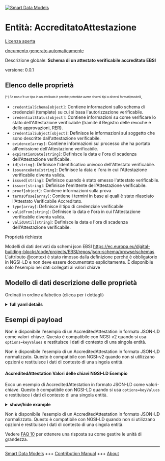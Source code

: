 <!-- 10-Header -->  
[![Smart Data Models](https://smartdatamodels.org/wp-content/uploads/2022/01/SmartDataModels_logo.png "Logo")](https://smartdatamodels.org)  
Entità: AccreditatoAttestazione  
===============================<!-- /10-Header -->  
<!-- 15-License -->  
[Licenza aperta](https://github.com/smart-data-models//dataModel.VerifiableCredentials/blob/master/AccreditedAttestation/LICENSE.md)  
[documento generato automaticamente](https://docs.google.com/presentation/d/e/2PACX-1vTs-Ng5dIAwkg91oTTUdt8ua7woBXhPnwavZ0FxgR8BsAI_Ek3C5q97Nd94HS8KhP-r_quD4H0fgyt3/pub?start=false&loop=false&delayms=3000#slide=id.gb715ace035_0_60)  
<!-- /15-License -->  
<!-- 20-Description -->  
Descrizione globale: **Schema di un attestato verificabile accreditato EBSI**  
versione: 0.0.1  
<!-- /20-Description -->  
<!-- 30-PropertiesList -->  

## Elenco delle proprietà  

<sup><sub>[*] Se non c'è un tipo in un attributo è perché potrebbe avere diversi tipi o diversi formati/modelli</sub></sup>.  
- `credentialSchema[object]`: Contiene informazioni sullo schema di credenziali (template) su cui si basa l'autorizzazione verificabile.  - `credentialStatus[object]`: Contiene informazioni su come verificare lo stato dell'Attestazione verificabile (tramite il Registro delle revoche e delle approvazioni, RER).  - `credentialSubject[object]`: Definisce le informazioni sul soggetto che sono descritte dall'attestazione verificabile.  - `evidence[array]`: Contiene informazioni sul processo che ha portato all'emissione dell'Attestazione verificabile.  - `expirationDate[string]`: Definisce la data e l'ora di scadenza dell'Attestazione verificabile.  - `id[string]`: Definisce l'identificativo univoco dell'Attestato verificabile.  - `issuanceDate[string]`: Definisce la data e l'ora in cui l'Attestazione verificabile diventa valida.  - `issued[string]`: Definisce quando è stato emesso l'attestato verificabile.  - `issuer[string]`: Definisce l'emittente dell'Attestazione verificabile.  - `proof[object]`: Contiene informazioni sulla prova  - `termsOfUse[array]`: Contiene i termini in base ai quali è stato rilasciato l'Attestato Verificabile Accreditato.  - `type[array]`: Definisce il tipo di credenziale verificabile  - `validFrom[string]`: Definisce la data e l'ora in cui l'Attestazione verificabile diventa valida.  - `validUntil[string]`: Definisce la data e l'ora di scadenza dell'Attestazione verificabile.  <!-- /30-PropertiesList -->  
<!-- 35-RequiredProperties -->  
Proprietà richieste  
<!-- /35-RequiredProperties -->  
<!-- 40-RequiredProperties -->  
Modelli di dati derivati da schemi json EBSI https://ec.europa.eu/digital-building-blocks/code/projects/EBSI/repos/json-schema/browse/schemas. L'attributo @context è stato rimosso dalla definizione perché è obbligatorio in NGSI-LD e non deve essere documentato esplicitamente. È disponibile solo l'esempio nei dati collegati ai valori chiave  
<!-- /40-RequiredProperties -->  
<!-- 50-DataModelHeader -->  
## Modello di dati descrizione delle proprietà  
Ordinati in ordine alfabetico (clicca per i dettagli)  
<!-- /50-DataModelHeader -->  
<!-- 60-ModelYaml -->  
<details><summary><strong>full yaml details</strong></summary>    
```yaml  
AccreditedAttestation:    
  description: Schema of an EBSI Accredited Verifiable Attestation    
  properties:    
    credentialSchema:    
      description: Contains information about the credential schema (template) on which the Verifiable Authorisation is based    
      properties:    
        id:    
          description: Property. References the credential schema (template) stored on the (relevant) Trusted Schemas Registry (TSR) on which the Verifiable Authorisation is based    
          format: uri    
          type: string    
        type:    
          description: Property. Defines credential schema type    
          enum:    
            - FullJsonSchemaValidator2021    
          type: string    
      required:    
        - id    
        - type    
      type: object    
      x-ngsi:    
        type: Property    
    credentialStatus:    
      description: 'Contains information about how to verify the status of the Verifiable Attestation (via the Revocation and Endorsement Registry, RER)'    
      properties:    
        id:    
          description: Property. References record in the Revocation and Endorsement Registry (RER) to enable verification of a Verifiable Attestation’s validity    
          format: uri    
          type: string    
        statusListCredential:    
          description: Property. URL referencing the StatusList2021Credential    
          format: uri    
          type: string    
        statusListIndex:    
          description: Property. Integer expressed as a string. The zero based index value identifies the bit position of the status    
          type: string    
        statusPurpose:    
          description: Property. Purpose of the status entry    
          enum:    
            - revocation    
            - suspension    
          type: string    
        type:    
          description: Property. Defines the Verifiable Credential status type    
          type: string    
      required:    
        - id    
        - type    
      type: object    
      x-ngsi:    
        type: Property    
    credentialSubject:    
      description: Defines information about the subject that is described by the Verifiable Attestation    
      properties:    
        id:    
          description: Property. Defines the DID of the subject that is described by the Verifiable Attestation    
          format: uri    
          type: string    
      type: object    
      x-ngsi:    
        type: Property    
    evidence:    
      description: Contains information about the process which resulted in the issuance of the Verifiable Attestation    
      items:    
        properties:    
          documentPresence:    
            items:    
              description: Property. Description to be completed    
              type: string    
            type: array    
          evidenceDocument:    
            items:    
              description: Property. Description to be completed    
              type: string    
            type: array    
          id:    
            description: 'Property. If present, it MUST contain a URL that points to where more information about this instance of evidence can be found.'    
            type: string    
          subjectPresence:    
            description: Property. Description to be completed    
            type: string    
          type:    
            description: Property. Defines the evidence type    
            items:    
              type: string    
            type: array    
        required:    
          - id    
          - type    
        type: object    
      type: array    
      x-ngsi:    
        type: Property    
    expirationDate:    
      description: 'Defines the date and time, when the Verifiable Attestation expires'    
      format: date-time    
      type: string    
      x-ngsi:    
        type: Property    
    id:    
      description: Defines unique identifier of the Verifiable Attestation    
      format: uri    
      type: string    
      x-ngsi:    
        type: Property    
    issuanceDate:    
      description: 'Defines the date and time, when the Verifiable Attestation becomes valid'    
      format: date-time    
      type: string    
      x-ngsi:    
        type: Property    
    issued:    
      description: Defines when the Verifiable Attestation was issued    
      format: date-time    
      type: string    
      x-ngsi:    
        type: Property    
    issuer:    
      description: Defines the issuer of the Verifiable Attestation    
      format: uri    
      type: string    
      x-ngsi:    
        type: Property    
    proof:    
      description: Contains information about the proof    
      properties:    
        created:    
          description: 'Property. Defines the date and time, when the proof has been created'    
          format: date-time    
          type: string    
        jws:    
          description: Property. Defines the proof value in JWS format    
          type: string    
        proofPurpose:    
          description: Property. Defines the purpose of the proof    
          type: string    
        type:    
          description: Property. Defines the proof type    
          type: string    
        verificationMethod:    
          description: Property. Contains information about the verification method / proof mechanisms    
          type: string    
      required:    
        - type    
        - proofPurpose    
        - created    
        - verificationMethod    
        - jws    
      type: object    
      x-ngsi:    
        type: Property    
    termsOfUse:    
      description: Contains the terms under which the Accredited Verifiable Attestation was issued    
      items:    
        description: Property. Description to be completed    
        properties:    
          id:    
            description: Property. Contains a URL that points to where more information about this instance of terms of use can be found.    
            format: uri    
            type: string    
          type:    
            description: Property. Defines the type of terms of use.    
            type: string    
        required:    
          - id    
          - type    
        type: object    
      type: array    
      x-ngsi:    
        type: Property    
    type:    
      description: Defines the Verifiable Credential type    
      items:    
        type: string    
      type: array    
      x-ngsi:    
        type: Property    
    validFrom:    
      description: 'Defines the date and time, when the Verifiable Attestation becomes valid'    
      format: date-time    
      type: string    
      x-ngsi:    
        type: Property    
    validUntil:    
      description: 'Defines the date and time, when the Verifiable Attestation expires'    
      format: date-time    
      type: string    
      x-ngsi:    
        type: Property    
  required: []    
  type: object    
  x-derived-from: https://ec.europa.eu/digital-building-blocks/code/projects/EBSI/repos/json-schema/browse/schemas/ebsi-accredited-attestation/2022-11/schema.json    
  x-disclaimer: 'Redistribution and use in source and binary forms, with or without modification, are permitted  provided that the license conditions are met. Copyleft (c) 2022 Contributors to Smart Data Models Program'    
  x-license-url: https://github.com/smart-data-models/dataModel.VerifiableCredentials/blob/master/AccreditedAttestation/LICENSE.md    
  x-model-schema: ""    
  x-model-tags: 'EBSI, Verifiable Credentials'    
  x-version: 0.0.1    
```  
</details>    
<!-- /60-ModelYaml -->  
<!-- 70-MiddleNotes -->  
<!-- /70-MiddleNotes -->  
<!-- 80-Examples -->  
## Esempi di payload  
Non è disponibile l'esempio di un AccreditedAttestation in formato JSON-LD come valori-chiave. Questo è compatibile con NGSI-v2 quando si usa `options=keyValues` e restituisce i dati di contesto di una singola entità.  
Non è disponibile l'esempio di un AccreditedAttestation in formato JSON-LD normalizzato. Questo è compatibile con NGSI-v2 quando non si utilizzano opzioni e restituisce i dati di contesto di una singola entità.  
#### AccreditedAttestation Valori delle chiavi NGSI-LD Esempio  
Ecco un esempio di AccreditedAttestation in formato JSON-LD come valori-chiave. Questo è compatibile con NGSI-LD quando si usa `options=keyValues` e restituisce i dati di contesto di una singola entità.  
<details><summary><strong>show/hide example</strong></summary>    
```json  
{  
  "@context": ["https://www.w3.org/2018/credentials/v1"],  
  "id": "urn:uuid:58afcb57-81f9-4e8c-817b-01f0597d6801",  
  "type": [  
    "VerifiableCredential",  
    "VerifiableAttestation",  
    "AccreditedVerifiableAttestation"  
  ],  
  "issuer": "did:ebsi:00001234",  
  "issuanceDate": "2021-11-01T00:00:00Z",  
  "validFrom": "2021-11-01T00:00:00Z",  
  "expirationDate": "2024-06-22T14:11:44Z",  
  "issued": "2020-06-22T14:11:44Z",  
  "termsOfUse": [  
    {  
      "id": "https://essif.europa.eu/accreditation/45",  
      "type": "VerifiableAccreditation"  
    }  
  ],  
  "credentialSubject": {  
    "id": "did:ebsi:00001235"  
  },  
  "credentialStatus": {  
    "id": "https://essif.europa.eu/status/45",  
    "type": "CredentialsStatusList2020"  
  },  
  "credentialSchema": {  
    "id": "https://api-test.ebsi.eu/trusted-schemas-registry/v2/schemas/0x4a131e78474b35ca4c93d4904cae9f2013cd53794ce521f6fcfac17ac460c6e5",  
    "type": "FullJsonSchemaValidator2021"  
  }  
}  
```  
</details>  
Non è disponibile l'esempio di un AccreditedAttestation in formato JSON-LD normalizzato. Questo è compatibile con NGSI-LD quando non si utilizzano opzioni e restituisce i dati di contesto di una singola entità.  
<!-- /80-Examples -->  
<!-- 90-FooterNotes -->  
<!-- /90-FooterNotes -->  
<!-- 95-Units -->  
Vedere [FAQ 10](https://smartdatamodels.org/index.php/faqs/) per ottenere una risposta su come gestire le unità di grandezza.  
<!-- /95-Units -->  
<!-- 97-LastFooter -->  
---  
[Smart Data Models](https://smartdatamodels.org) +++ [Contribution Manual](https://bit.ly/contribution_manual) +++ [About](https://bit.ly/Introduction_SDM)<!-- /97-LastFooter -->  
